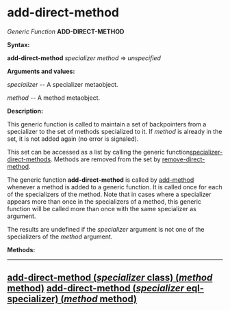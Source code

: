 add-direct-method
=================

*Generic Function* **ADD-DIRECT-METHOD**

**Syntax:**

**add-direct-method** *specializer* *method* => *unspecified*

**Arguments and values:**

*specializer* -- A specializer metaobject.

*method* -- A method metaobject.

**Description:**

This generic function is called to maintain a set of backpointers from a specializer to the set of methods specialized to it. If *method* is already in the set, it is not added again (no error is signaled).

This set can be accessed as a list by calling the generic function[specializer-direct-methods](specializer-direct-methods.md). Methods are removed from the set by [remove-direct-method](remove-direct-method.md).

The generic function **add-direct-method** is called by [add-method](add-method.md) whenever a method is added to a generic function. It is called once for each of the specializers of the method. Note that in cases where a specializer appears more than once in the specializers of a method, this generic function will be called more than once with the same specializer as argument.

The results are undefined if the *specializer* argument is not one of the specializers of the *method* argument.

**Methods:**

  -----------------------------------------------------------------------------------------------------------------
  [**add-direct-method** (*specializer* class) (*method* method)](add-direct-method-class.md)
  [**add-direct-method** (*specializer* eql-specializer) (*method* method)](add-direct-method-eql-specializer.md)
  -----------------------------------------------------------------------------------------------------------------


